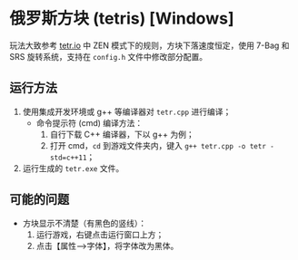 # 俄罗斯方块 (tetris) [Windows]

玩法大致参考 [tetr.io](https://tetr.io/) 中 ZEN 模式下的规则，方块下落速度恒定，使用 7-Bag 和 SRS 旋转系统，支持在 `config.h` 文件中修改部分配置。

## 运行方法

1. 使用集成开发环境或 g++ 等编译器对 `tetr.cpp` 进行编译；
	- 命令提示符 (cmd) 编译方法：
		1. 自行下载 C++ 编译器，下以 g++ 为例；
		2. 打开 cmd，`cd` 到游戏文件夹内，键入 `g++ tetr.cpp -o tetr -std=c++11`；
2. 运行生成的 `tetr.exe` 文件。

## 可能的问题

- 方块显示不清楚（有黑色的竖线）：
	1. 运行游戏，右键点击运行窗口上方；
	2. 点击【属性-->字体】，将字体改为黑体。
